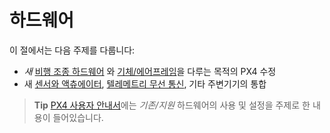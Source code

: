 # 하드웨어

이 절에서는 다음 주제를 다룹니다:

* *새* [비행 조종 하드웨어](../hardware/porting_guide.md) 와 [기체/에어프레임](../airframes/README.md)을 다루는 목적의 PX4 수정 
* 새 [센서와 액츄에이터](../sensor_bus/README.md), [텔레메트리 무선 통신](../data_links/telemetry.md), 기타 주변기기의 통합 

> **Tip** [PX4 사용자 안내서](https://docs.px4.io/master/en/)에는 *기존/지원* 하드웨어의 사용 및 설정을 주제로 한 내용이 들어있습니다.
